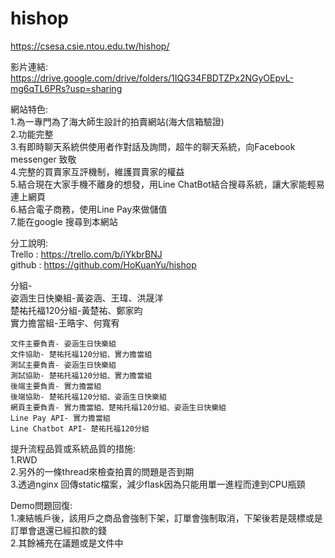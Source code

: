 # hishop

https://csesa.csie.ntou.edu.tw/hishop/ <br>

影片連結:
  https://drive.google.com/drive/folders/1IQG34FBDTZPx2NGyOEpvL-mg6qTL6PRs?usp=sharing

網站特色: <br>
  1.為一專門為了海大師生設計的拍賣網站(海大信箱驗證) <br>
  2.功能完整 <br>
  3.有即時聊天系統供使用者作對話及詢問，超牛的聊天系統，向Facebook messenger 致敬 <br>
  4.完整的買賣家互評機制，維護買賣家的權益 <br>
  5.結合現在大家手機不離身的想發，用Line ChatBot結合搜尋系統，讓大家能輕易連上網頁 <br>
  6.結合電子商務，使用Line Pay來做儲值 <br>
  7.能在google 搜尋到本網站 <br>

分工說明: <br>
  Trello : https://trello.com/b/iYkbrBNJ <br>
  github : https://github.com/HoKuanYu/hishop <br>
  
  分組- <br>
    姿涵生日快樂組-黃姿涵、王瑋、洪晟洋 <br>
    楚祐托福120分組-黃楚祐、鄭家昀 <br>
    實力擔當組-王晧宇、何寬宥 <br>

    文件主要負責- 姿涵生日快樂組
    文件協助- 楚祐托福120分組、實力擔當組
    測試主要負責- 姿涵生日快樂組
    測試協助- 楚祐托福120分組、實力擔當組
    後端主要負責- 實力擔當組
    後端協助- 楚祐托福120分組、姿涵生日快樂組
    網頁主要負責- 實力擔當組、楚祐托福120分組、姿涵生日快樂組
    Line Pay API- 實力擔當組
    Line Chatbot API- 楚祐托福120分組
    
提升流程品質或系統品質的措施: <br>
  1.RWD <br>
  2.另外的一條thread來檢查拍賣的問題是否到期 <br>
  3.透過nginx 回傳static檔案，減少flask因為只能用單一進程而達到CPU瓶頸<br>
  
Demo問題回復: <br>
  1.凍結帳戶後，該用戶之商品會強制下架，訂單會強制取消，下架後若是競標或是訂單會退還已經扣款的錢 <br>
  2.其餘補充在議題或是文件中 <br>
  
  

   
